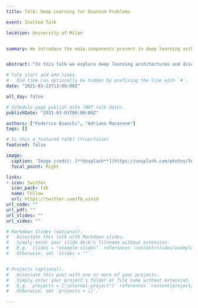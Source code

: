 ```yaml
---
title: Talk: Deep Learning for Quantum Problems

event: Invited Talk

location: University of Milan


summary: We introduce the main components present in deep learning architecture and the possible applications in quantum physics.


abstract: "In this talk we explore deep learning architectures and discuss some of the recent works that use deep learning in a quantum physics settings. We also give details about our NPJQI paper."

# Talk start and end times.
#   End time can optionally be hidden by prefixing the line with `#`.
date: "2021-03-23T13:00:00Z"

all_day: false

# Schedule page publish date (NOT talk date).
publishDate: "2021-03-01T00:00:00Z"

authors: ["Federico Bianchi", "Adriano Macarone"]
tags: []

# Is this a featured talk? (true/false)
featured: false

image:
  caption: 'Image credit: [**Unsplash**](https://unsplash.com/photos/5mZ_M06Fc9g)'
  focal_point: Right

links:
- icon: twitter
  icon_pack: fab
  name: Follow
  url: https://twitter.com/fb_vinid
url_code: ""
url_pdf: ""
url_slides: ""
url_video: ""

# Markdown Slides (optional).
#   Associate this talk with Markdown slides.
#   Simply enter your slide deck's filename without extension.
#   E.g. `slides = "example-slides"` references `content/slides/example-slides.md`.
#   Otherwise, set `slides = ""`.


# Projects (optional).
#   Associate this post with one or more of your projects.
#   Simply enter your project's folder or file name without extension.
#   E.g. `projects = ["internal-project"]` references `content/project/deep-learning/index.md`.
#   Otherwise, set `projects = []`.

---
```


